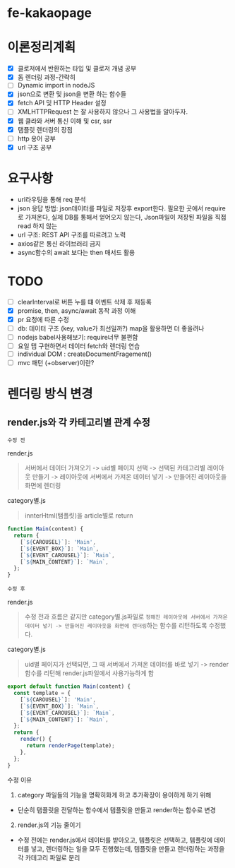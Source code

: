 # fe-kakaopage

# 이론정리계획

- [x] 클로저에서 반환하는 타입 및 클로저 개념 공부
- [x] 돔 렌더링 과정-간략히
- [ ] Dynamic import in nodeJS
- [x] json으로 변환 및 json을 변환 하는 함수들
- [x] fetch API 및 HTTP Header 설정
- [ ] XMLHTTPRequest 는 잘 사용하지 않으나 그 사용법을 알아두자.
- [x] 웹 클라와 서버 통신 이해 및 csr, ssr
- [x] 탬플릿 렌더링의 장점
- [ ] http 용어 공부
- [x] url 구조 공부

# 요구사항

- url라우팅을 통해 req 분석
- json 응답 방법: json데이터를 파일로 저장후 export한다. 필요한 곳에서 require 로 가져온다,
  실제 DB를 통해서 얻어오지 않는다, Json파일이 저장된 파일을 직접 read 하지 않는
- url 구조: REST API 구조를 따르려고 노력
- axios같은 통신 라이브러리 금지
- async함수의 await 보다는 then 매서드 활용

# TODO

- [ ] clearInterval로 버튼 누를 떄 이벤트 삭제 후 재등록
- [x] promise, then, async/await 동작 과정 이해
- [x] pr 요청에 따른 수정
- [ ] db: 데이터 구조 (key, value가 최선일까?) map을 활용하면 더 좋을려나
- [ ] nodejs babel사용해보기: require너무 불편함
- [ ] 요일 탭 구현하면서 데이터 fetch와 렌더링 연습
- [ ] individual DOM : createDocumentFragement()
- [ ] mvc 패턴 (+observer)이란?

# 렌더링 방식 변경

## render.js와 각 카테고리별 관계 수정

`수정 전`

render.js

> 서버에서 데이터 가져오기 -> uid별 페이지 선택 -> 선택된 카테고리별 레이아웃 만들기 -> 레이아웃에 서버에서 가져온 데이터 넣기 -> 만들어진 레이아웃을 화면에 렌더링

category별.js

> innterHtml(탬플릿)을 article별로 return

```js
function Main(content) {
  return {
    [`${CAROUSEL}`]: 'Main',
    [`${EVENT_BOX}`]: `Main`,
    [`${EVENT_CAROUSEL}`]: `Main`,
    [`${MAIN_CONTENT}`]: `Main`,
  };
}
```

`수정 후`

render.js

> 수정 전과 흐름은 같지만 category별.js파일로 `정해진 레이아웃에 서버에서 가져온 데이터 넣기 -> 만들어진 레이아웃을 화면에 렌더링`하는 함수를 리턴하도록 수정했다.

category별.js

> uid별 페이지가 선택되면, 그 때 서버에서 가져온 데이터를 바로 넣기 -> render함수를 리턴해 render.js파일에서 사용가능하게 함

```js
export default function Main(content) {
  const template = {
    [`${CAROUSEL}`]: 'Main',
    [`${EVENT_BOX}`]: `Main`,
    [`${EVENT_CAROUSEL}`]: `Main`,
    [`${MAIN_CONTENT}`]: `Main`,
  };
  return {
    render() {
      return renderPage(template);
    },
  };
}
```

수정 이유

1. category 파일들의 기능을 명확히화게 하고 추가확장이 용이하게 하기 위해

- 단순히 탬플릿을 전달하는 함수에서 템플릿을 만들고 render하는 함수로 변경

2. render.js의 기능 줄이기

- 수정 전에는 render.js에서 데이터를 받아오고, 템플릿은 선택하고, 템플릿에 데이터를 넣고, 렌더링하는 일을 모두 진행했는데, 템플릿을 만들고 렌더링하는 과정을 각 카데고리 파일로 분리
